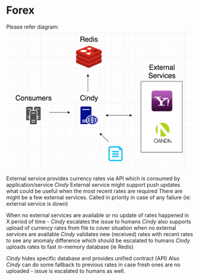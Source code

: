 # Forex

Please refer diagram:
![alt text](./diagram.png)

External service provides currency rates via API which is consumed by application/service *Cindy*
External service might support push updates what could be useful when the most recent rates are required
There are might be a few external services. Called in priority in case of any failure (ie: external service is down)

When no external services are available or no update of rates happened in X period of time - *Cindy* escalates  the issue to humans
*Cindy* also supports upload of currency rates from file to cover situation when no external services are available
*Cindy* validates new (received) rates with recent rates to see any anomaly difference which should be escalated to humans
*Cindy* uploads rates to fast in-memory database (ie Redis)

*Cindy* hides specific database and provides unified contract (API)
Also *Cindy* can do some fallback to previous rates in case fresh ones are no uploaded - issue is escalated to humans as well.
